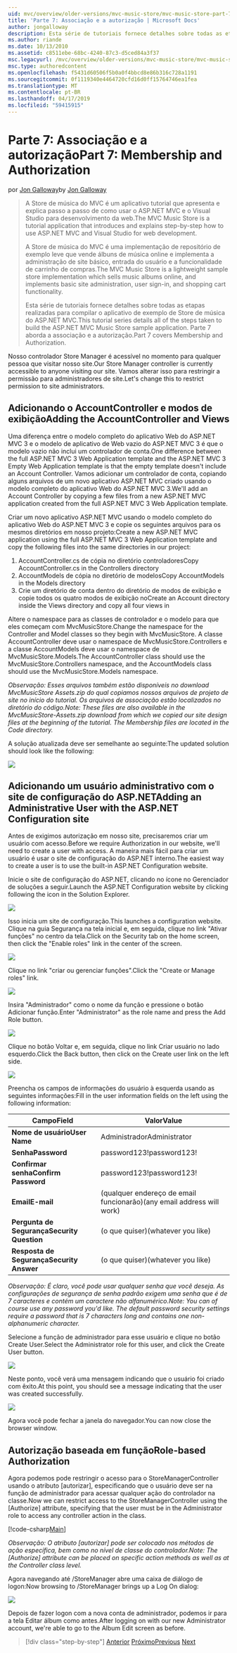 ```yaml
---
uid: mvc/overview/older-versions/mvc-music-store/mvc-music-store-part-7
title: 'Parte 7: Associação e a autorização | Microsoft Docs'
author: jongalloway
description: Esta série de tutoriais fornece detalhes sobre todas as etapas realizadas para compilar o aplicativo de exemplo de Store de música do ASP.NET MVC. Parte 7 aborda a associação e a autorização.
ms.author: riande
ms.date: 10/13/2010
ms.assetid: c8511ebe-68bc-4240-87c3-d5ced84a3f37
msc.legacyurl: /mvc/overview/older-versions/mvc-music-store/mvc-music-store-part-7
msc.type: authoredcontent
ms.openlocfilehash: f5431d60506f5b0a0f4bbcd8e86b316c728a1191
ms.sourcegitcommit: 0f1119340e4464720cfd16d0ff15764746ea1fea
ms.translationtype: MT
ms.contentlocale: pt-BR
ms.lasthandoff: 04/17/2019
ms.locfileid: "59415915"
---
```

# <a name="part-7-membership-and-authorization"></a><span data-ttu-id="8cc41-104">Parte 7: Associação e a autorização</span><span class="sxs-lookup"><span data-stu-id="8cc41-104">Part 7: Membership and Authorization</span></span>

<span data-ttu-id="8cc41-105">por [Jon Galloway](https://github.com/jongalloway)</span><span class="sxs-lookup"><span data-stu-id="8cc41-105">by [Jon Galloway](https://github.com/jongalloway)</span></span>

> <span data-ttu-id="8cc41-106">A Store de música do MVC é um aplicativo tutorial que apresenta e explica passo a passo de como usar o ASP.NET MVC e o Visual Studio para desenvolvimento da web.</span><span class="sxs-lookup"><span data-stu-id="8cc41-106">The MVC Music Store is a tutorial application that introduces and explains step-by-step how to use ASP.NET MVC and Visual Studio for web development.</span></span>  
>   
> <span data-ttu-id="8cc41-107">A Store de música do MVC é uma implementação de repositório de exemplo leve que vende álbuns de música online e implementa a administração de site básico, entrada do usuário e a funcionalidade de carrinho de compras.</span><span class="sxs-lookup"><span data-stu-id="8cc41-107">The MVC Music Store is a lightweight sample store implementation which sells music albums online, and implements basic site administration, user sign-in, and shopping cart functionality.</span></span>  
>   
> <span data-ttu-id="8cc41-108">Esta série de tutoriais fornece detalhes sobre todas as etapas realizadas para compilar o aplicativo de exemplo de Store de música do ASP.NET MVC.</span><span class="sxs-lookup"><span data-stu-id="8cc41-108">This tutorial series details all of the steps taken to build the ASP.NET MVC Music Store sample application.</span></span> <span data-ttu-id="8cc41-109">Parte 7 aborda a associação e a autorização.</span><span class="sxs-lookup"><span data-stu-id="8cc41-109">Part 7 covers Membership and Authorization.</span></span>


<span data-ttu-id="8cc41-110">Nosso controlador Store Manager é acessível no momento para qualquer pessoa que visitar nosso site.</span><span class="sxs-lookup"><span data-stu-id="8cc41-110">Our Store Manager controller is currently accessible to anyone visiting our site.</span></span> <span data-ttu-id="8cc41-111">Vamos alterar isso para restringir a permissão para administradores de site.</span><span class="sxs-lookup"><span data-stu-id="8cc41-111">Let's change this to restrict permission to site administrators.</span></span>

## <a name="adding-the-accountcontroller-and-views"></a><span data-ttu-id="8cc41-112">Adicionando o AccountController e modos de exibição</span><span class="sxs-lookup"><span data-stu-id="8cc41-112">Adding the AccountController and Views</span></span>

<span data-ttu-id="8cc41-113">Uma diferença entre o modelo completo do aplicativo Web do ASP.NET MVC 3 e o modelo de aplicativo de Web vazio do ASP.NET MVC 3 é que o modelo vazio não inclui um controlador de conta.</span><span class="sxs-lookup"><span data-stu-id="8cc41-113">One difference between the full ASP.NET MVC 3 Web Application template and the ASP.NET MVC 3 Empty Web Application template is that the empty template doesn't include an Account Controller.</span></span> <span data-ttu-id="8cc41-114">Vamos adicionar um controlador de conta, copiando alguns arquivos de um novo aplicativo ASP.NET MVC criado usando o modelo completo do aplicativo Web do ASP.NET MVC 3.</span><span class="sxs-lookup"><span data-stu-id="8cc41-114">We'll add an Account Controller by copying a few files from a new ASP.NET MVC application created from the full ASP.NET MVC 3 Web Application template.</span></span>

<span data-ttu-id="8cc41-115">Criar um novo aplicativo ASP.NET MVC usando o modelo completo do aplicativo Web do ASP.NET MVC 3 e copie os seguintes arquivos para os mesmos diretórios em nosso projeto:</span><span class="sxs-lookup"><span data-stu-id="8cc41-115">Create a new ASP.NET MVC application using the full ASP.NET MVC 3 Web Application template and copy the following files into the same directories in our project:</span></span>

1. <span data-ttu-id="8cc41-116">AccountController.cs de cópia no diretório controladores</span><span class="sxs-lookup"><span data-stu-id="8cc41-116">Copy AccountController.cs in the Controllers directory</span></span>
2. <span data-ttu-id="8cc41-117">AccountModels de cópia no diretório de modelos</span><span class="sxs-lookup"><span data-stu-id="8cc41-117">Copy AccountModels in the Models directory</span></span>
3. <span data-ttu-id="8cc41-118">Crie um diretório de conta dentro do diretório de modos de exibição e copie todos os quatro modos de exibição no</span><span class="sxs-lookup"><span data-stu-id="8cc41-118">Create an Account directory inside the Views directory and copy all four views in</span></span>

<span data-ttu-id="8cc41-119">Altere o namespace para as classes de controlador e o modelo para que eles começam com MvcMusicStore.</span><span class="sxs-lookup"><span data-stu-id="8cc41-119">Change the namespace for the Controller and Model classes so they begin with MvcMusicStore.</span></span> <span data-ttu-id="8cc41-120">A classe AccountController deve usar o namespace de MvcMusicStore.Controllers e a classe AccountModels deve usar o namespace de MvcMusicStore.Models.</span><span class="sxs-lookup"><span data-stu-id="8cc41-120">The AccountController class should use the MvcMusicStore.Controllers namespace, and the AccountModels class should use the MvcMusicStore.Models namespace.</span></span>

<span data-ttu-id="8cc41-121">*Observação: Esses arquivos também estão disponíveis no download MvcMusicStore Assets.zip do qual copiamos nossos arquivos de projeto de site no início do tutorial. Os arquivos de associação estão localizados no diretório do código.*</span><span class="sxs-lookup"><span data-stu-id="8cc41-121">*Note: These files are also available in the MvcMusicStore-Assets.zip download from which we copied our site design files at the beginning of the tutorial. The Membership files are located in the Code directory.*</span></span>

<span data-ttu-id="8cc41-122">A solução atualizada deve ser semelhante ao seguinte:</span><span class="sxs-lookup"><span data-stu-id="8cc41-122">The updated solution should look like the following:</span></span>

![](mvc-music-store-part-7/_static/image1.png)

## <a name="adding-an-administrative-user-with-the-aspnet-configuration-site"></a><span data-ttu-id="8cc41-123">Adicionando um usuário administrativo com o site de configuração do ASP.NET</span><span class="sxs-lookup"><span data-stu-id="8cc41-123">Adding an Administrative User with the ASP.NET Configuration site</span></span>

<span data-ttu-id="8cc41-124">Antes de exigimos autorização em nosso site, precisaremos criar um usuário com acesso.</span><span class="sxs-lookup"><span data-stu-id="8cc41-124">Before we require Authorization in our website, we'll need to create a user with access.</span></span> <span data-ttu-id="8cc41-125">A maneira mais fácil para criar um usuário é usar o site de configuração do ASP.NET interno.</span><span class="sxs-lookup"><span data-stu-id="8cc41-125">The easiest way to create a user is to use the built-in ASP.NET Configuration website.</span></span>

<span data-ttu-id="8cc41-126">Inicie o site de configuração do ASP.NET, clicando no ícone no Gerenciador de soluções a seguir.</span><span class="sxs-lookup"><span data-stu-id="8cc41-126">Launch the ASP.NET Configuration website by clicking following the icon in the Solution Explorer.</span></span>

![](mvc-music-store-part-7/_static/image2.png)

<span data-ttu-id="8cc41-127">Isso inicia um site de configuração.</span><span class="sxs-lookup"><span data-stu-id="8cc41-127">This launches a configuration website.</span></span> <span data-ttu-id="8cc41-128">Clique na guia Segurança na tela inicial e, em seguida, clique no link "Ativar funções" no centro da tela.</span><span class="sxs-lookup"><span data-stu-id="8cc41-128">Click on the Security tab on the home screen, then click the "Enable roles" link in the center of the screen.</span></span>

![](mvc-music-store-part-7/_static/image3.png)

<span data-ttu-id="8cc41-129">Clique no link "criar ou gerenciar funções".</span><span class="sxs-lookup"><span data-stu-id="8cc41-129">Click the "Create or Manage roles" link.</span></span>

![](mvc-music-store-part-7/_static/image4.png)

<span data-ttu-id="8cc41-130">Insira "Administrador" como o nome da função e pressione o botão Adicionar função.</span><span class="sxs-lookup"><span data-stu-id="8cc41-130">Enter "Administrator" as the role name and press the Add Role button.</span></span>

![](mvc-music-store-part-7/_static/image5.png)

<span data-ttu-id="8cc41-131">Clique no botão Voltar e, em seguida, clique no link Criar usuário no lado esquerdo.</span><span class="sxs-lookup"><span data-stu-id="8cc41-131">Click the Back button, then click on the Create user link on the left side.</span></span>

![](mvc-music-store-part-7/_static/image6.png)

<span data-ttu-id="8cc41-132">Preencha os campos de informações do usuário à esquerda usando as seguintes informações:</span><span class="sxs-lookup"><span data-stu-id="8cc41-132">Fill in the user information fields on the left using the following information:</span></span>

| <span data-ttu-id="8cc41-133">**Campo**</span><span class="sxs-lookup"><span data-stu-id="8cc41-133">**Field**</span></span> | <span data-ttu-id="8cc41-134">**Valor**</span><span class="sxs-lookup"><span data-stu-id="8cc41-134">**Value**</span></span> |
| --- | --- |
| <span data-ttu-id="8cc41-135">**Nome de usuário**</span><span class="sxs-lookup"><span data-stu-id="8cc41-135">**User Name**</span></span> | <span data-ttu-id="8cc41-136">Administrador</span><span class="sxs-lookup"><span data-stu-id="8cc41-136">Administrator</span></span> |
| <span data-ttu-id="8cc41-137">**Senha**</span><span class="sxs-lookup"><span data-stu-id="8cc41-137">**Password**</span></span> | <span data-ttu-id="8cc41-138">password123!</span><span class="sxs-lookup"><span data-stu-id="8cc41-138">password123!</span></span> |
| <span data-ttu-id="8cc41-139">**Confirmar senha**</span><span class="sxs-lookup"><span data-stu-id="8cc41-139">**Confirm Password**</span></span> | <span data-ttu-id="8cc41-140">password123!</span><span class="sxs-lookup"><span data-stu-id="8cc41-140">password123!</span></span> |
| <span data-ttu-id="8cc41-141">**Email**</span><span class="sxs-lookup"><span data-stu-id="8cc41-141">**E-mail**</span></span> | <span data-ttu-id="8cc41-142">(qualquer endereço de email funcionarão)</span><span class="sxs-lookup"><span data-stu-id="8cc41-142">(any email address will work)</span></span> |
| <span data-ttu-id="8cc41-143">**Pergunta de Segurança**</span><span class="sxs-lookup"><span data-stu-id="8cc41-143">**Security Question**</span></span> | <span data-ttu-id="8cc41-144">(o que quiser)</span><span class="sxs-lookup"><span data-stu-id="8cc41-144">(whatever you like)</span></span> |
| <span data-ttu-id="8cc41-145">**Resposta de Segurança**</span><span class="sxs-lookup"><span data-stu-id="8cc41-145">**Security Answer**</span></span> | <span data-ttu-id="8cc41-146">(o que quiser)</span><span class="sxs-lookup"><span data-stu-id="8cc41-146">(whatever you like)</span></span> |

<span data-ttu-id="8cc41-147">*Observação: É claro, você pode usar qualquer senha que você deseja. As configurações de segurança de senha padrão exigem uma senha que é de 7 caracteres e contém um caractere não alfanumérico.*</span><span class="sxs-lookup"><span data-stu-id="8cc41-147">*Note: You can of course use any password you'd like. The default password security settings require a password that is 7 characters long and contains one non-alphanumeric character.*</span></span>

<span data-ttu-id="8cc41-148">Selecione a função de administrador para esse usuário e clique no botão Create User.</span><span class="sxs-lookup"><span data-stu-id="8cc41-148">Select the Administrator role for this user, and click the Create User button.</span></span>

![](mvc-music-store-part-7/_static/image7.png)

<span data-ttu-id="8cc41-149">Neste ponto, você verá uma mensagem indicando que o usuário foi criado com êxito.</span><span class="sxs-lookup"><span data-stu-id="8cc41-149">At this point, you should see a message indicating that the user was created successfully.</span></span>

![](mvc-music-store-part-7/_static/image8.png)

<span data-ttu-id="8cc41-150">Agora você pode fechar a janela do navegador.</span><span class="sxs-lookup"><span data-stu-id="8cc41-150">You can now close the browser window.</span></span>

## <a name="role-based-authorization"></a><span data-ttu-id="8cc41-151">Autorização baseada em função</span><span class="sxs-lookup"><span data-stu-id="8cc41-151">Role-based Authorization</span></span>

<span data-ttu-id="8cc41-152">Agora podemos pode restringir o acesso para o StoreManagerController usando o atributo [autorizar], especificando que o usuário deve ser na função de administrador para acessar qualquer ação do controlador na classe.</span><span class="sxs-lookup"><span data-stu-id="8cc41-152">Now we can restrict access to the StoreManagerController using the [Authorize] attribute, specifying that the user must be in the Administrator role to access any controller action in the class.</span></span>

[!code-csharp[Main](mvc-music-store-part-7/samples/sample1.cs)]

<span data-ttu-id="8cc41-153">*Observação: O atributo [autorizar] pode ser colocado nos métodos de ação específica, bem como no nível de classe do controlador.*</span><span class="sxs-lookup"><span data-stu-id="8cc41-153">*Note: The [Authorize] attribute can be placed on specific action methods as well as at the Controller class level.*</span></span>

<span data-ttu-id="8cc41-154">Agora navegando até /StoreManager abre uma caixa de diálogo de logon:</span><span class="sxs-lookup"><span data-stu-id="8cc41-154">Now browsing to /StoreManager brings up a Log On dialog:</span></span>

![](mvc-music-store-part-7/_static/image9.png)

<span data-ttu-id="8cc41-155">Depois de fazer logon com a nova conta de administrador, podemos ir para a tela Editar álbum como antes.</span><span class="sxs-lookup"><span data-stu-id="8cc41-155">After logging on with our new Administrator account, we're able to go to the Album Edit screen as before.</span></span>

> [!div class="step-by-step"]
> <span data-ttu-id="8cc41-156">[Anterior](mvc-music-store-part-6.md)
> [Próximo](mvc-music-store-part-8.md)</span><span class="sxs-lookup"><span data-stu-id="8cc41-156">[Previous](mvc-music-store-part-6.md)
[Next](mvc-music-store-part-8.md)</span></span>
